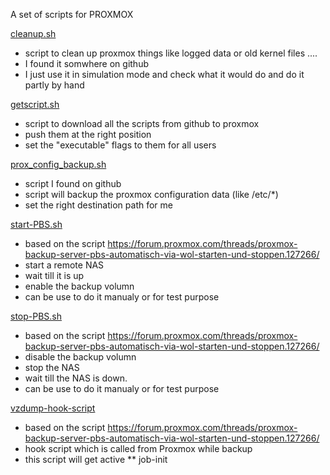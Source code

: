 A set of scripts for PROXMOX


[cleanup.sh](https://github.com/peterwup/myproxmox/blob/main/cleanup.sh)
* script to clean up proxmox things like logged data or old kernel files ....
* I found it somwhere on github
* I just use it in simulation mode and check what it would do and do it partly by hand

[getscript.sh](https://github.com/peterwup/myproxmox/blob/main/getscripts.sh)
* script to download all the scripts from github to proxmox
* push them at the right position
* set the "executable" flags to them for all users

[prox_config_backup.sh](https://github.com/peterwup/myproxmox/blob/main/prox_config_backup.sh)
* script I found on github
* script will backup the proxmox configuration data (like /etc/*)
* set the right destination path for me

[start-PBS.sh](https://github.com/peterwup/myproxmox/blob/main/start-PBS.sh)
* based on the script https://forum.proxmox.com/threads/proxmox-backup-server-pbs-automatisch-via-wol-starten-und-stoppen.127266/
* start a remote NAS
* wait till it is up
* enable the backup volumn
* can be use to do it manualy or for test purpose
 
[stop-PBS.sh](https://github.com/peterwup/myproxmox/blob/main/stop-PBS.sh)
* based on the script https://forum.proxmox.com/threads/proxmox-backup-server-pbs-automatisch-via-wol-starten-und-stoppen.127266/
* disable the backup volumn
* stop the NAS
* wait till the NAS is down.
* can be use to do it manualy or for test purpose

[vzdump-hook-script](https://github.com/peterwup/myproxmox/blob/main/vzdump-hook-script)
* based on the script https://forum.proxmox.com/threads/proxmox-backup-server-pbs-automatisch-via-wol-starten-und-stoppen.127266/
* hook script which is called from Proxmox while backup
* this script will get active
** job-init

[]()

[]()
